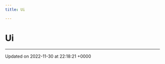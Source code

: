 ```yaml
---
title: Ui

---
```


# Ui








-------------------------------

Updated on 2022-11-30 at 22:18:21 +0000
